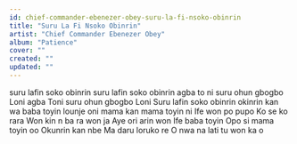 ```yaml
---
id: chief-commander-ebenezer-obey-suru-la-fi-nsoko-obinrin
title: "Suru La Fi Nsoko Obinrin"
artist: "Chief Commander Ebenezer Obey"
album: "Patience"
cover: ""
created: ""
updated: ""
---
```


suru lafin soko obinrin
suru lafin soko obinrin
agba to ni suru ohun gbogbo Loni
agba Toni suru ohun gbogbo Loni
Suru lafin soko obinrin
okinrin kan wa baba toyin lounje
oni mama kan mama toyin ni
Ife won po pupo
Ko se ko rara
Won kin n ba ra won ja
Aye ori arin won
Ife baba toyin
Opo si mama toyin oo
Okunrin kan nbe
Ma daru loruko re
O nwa na lati tu won ka o